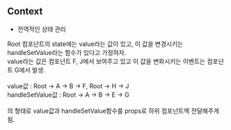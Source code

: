 ## Context


* 전역적인 상태 관리

Root 컴포넌트의 state에는 value라는 값이 있고, 이 값을 변경시키는 handleSetValue라는 함수가 있다고 가정하자.<br>
value라는 값은 컴포넌트 F, J에서 보여주고 있고 이 값을 변화시키는 이벤트는 컴포넌트 G에서 발생.<br>
<br>
value값 : Root -> A -> B -> F, Root -> H -> J<br>
handleSetValue값 : Root -> A -> B -> E -> G<br>
<br>
의 형태로 value값과 handleSetValue함수를 props로 하위 컴포넌트엑 전달해주게됨.


 
